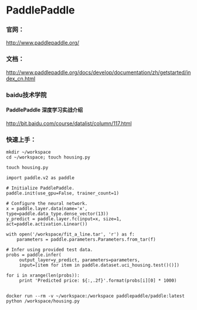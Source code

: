 # PaddlePaddle

### 官网：

http://www.paddlepaddle.org/




### 文档：

http://www.paddlepaddle.org/docs/develop/documentation/zh/getstarted/index_cn.html




###  baidu技术学院

####  PaddlePaddle 深度学习实战介绍    

http://bit.baidu.com/course/datalist/column/117.html    




###  快速上手：

```
mkdir ~/workspace
cd ~/workspace; touch housing.py
```

```
touch housing.py
```

```
import paddle.v2 as paddle

# Initialize PaddlePaddle.
paddle.init(use_gpu=False, trainer_count=1)

# Configure the neural network.
x = paddle.layer.data(name='x', type=paddle.data_type.dense_vector(13))
y_predict = paddle.layer.fc(input=x, size=1, act=paddle.activation.Linear())

with open('/workspace/fit_a_line.tar', 'r') as f:
    parameters = paddle.parameters.Parameters.from_tar(f)

# Infer using provided test data.
probs = paddle.infer(
     output_layer=y_predict, parameters=parameters,
     input=[item for item in paddle.dataset.uci_housing.test()()])

for i in xrange(len(probs)):
     print 'Predicted price: ${:,.2f}'.format(probs[i][0] * 1000)
        
```


```
docker run --rm -v ~/workspace:/workspace paddlepaddle/paddle:latest python /workspace/housing.py
```





